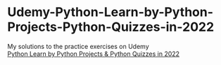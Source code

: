 # Udemy-Python-Learn-by-Python-Projects-Python-Quizzes-in-2022
My solutions to the practice exercises on Udemy
<br />
[Python Learn by Python Projects & Python Quizzes in 2022](https://www.udemy.com/share/101y3K3@i2XNmifOdmv31LZAHKvaR1Nm-4KQBu9D_Ac6MDPV3ummd3rYE0e6sv3UwHZZhFuUKw==/)
